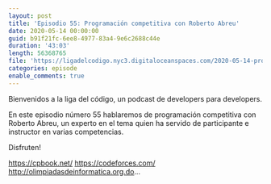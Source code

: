 ```yaml
---
layout: post
title: 'Episodio 55: Programación competitiva con Roberto Abreu'
date: 2020-05-14 00:00:00
guid: b91f21fc-6ee8-4977-83a4-9e6c2688c44e
duration: '43:03'
length: 56368765
file: 'https://ligadelcodigo.nyc3.digitaloceanspaces.com/2020-05-14-programacion-competitiva.mp3'
categories: episode
enable_comments: true
---
```

Bienvenidos a la liga del código, un podcast de developers para developers. 

En este episodio número 55 hablaremos de programación competitiva con Roberto Abreu, un experto en el tema quien ha servido de participante e instructor en varias competencias.

Disfruten!

https://cpbook.net/
https://codeforces.com/
http://olimpiadasdeinformatica.org.do...
